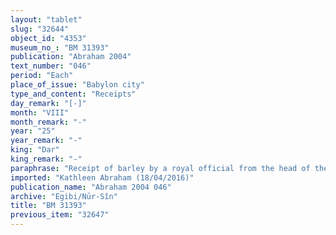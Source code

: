 ```yaml
---
layout: "tablet"
slug: "32644"
object_id: "4353"
museum_no_: "BM 31393"
publication: "Abraham 2004"
text_number: "046"
period: "Each"
place_of_issue: "Babylon city"
type_and_content: "Receipts"
day_remark: "[-]"
month: "VIII"
month_remark: "-"
year: "25"
year_remark: "-"
king: "Dar"
king_remark: "-"
paraphrase: "Receipt of barley by a royal official from the head of the Egibi family. Payment for transport costs. Undertaking to register the receipt in the accounts of the Governor of Babylon.<br /> <strong>A</strong>, a man from Imbuka (<sup>l&uacute;</sup><em>im-bu-ku-a-a</em>) courtier/clerk<sup>?</sup> of the [...]*, receives (<em>mahāru</em>) [3];2.0 kor of barley from <strong>B</strong> to cover the costs of transporting (<em>gimru</em>) a broken amount of either barley or dates(**). He acts as proxy (<em>na&scaron;partu</em>)<em> </em>for<strong> C</strong>, Governor of Babylon, and should register his receipt in the latter&rsquo;s account; then he should give proof of it to <strong>B</strong> (<em>u&scaron;uzzu</em> -<em>nadānu</em>). The barley (or dates) that needs to be transported are <strong>D</strong>&rsquo;s income from the collection of fixed rent (<em>sūtu</em>). Names of 4 witnesses and the scribe.<br /> <br /> *<sup>l&uacute;</sup>S[AG<sup>?</sup> ...] <em>&scaron;&aacute; </em>l&uacute;<em>&scaron;&aacute;-di-e</em>me&scaron; <em>&scaron;&aacute;</em>l&uacute;<sup>┌</sup>x<sup>┐</sup> [(x)]. Or read <sup>l&uacute;</sup><em>se-pir-ri</em>] <em>&scaron;&aacute; </em>etc. ?<br /> ** 30[+x barley/dates].<br /> <br /> <strong>A</strong>= Ru&scaron;undāta (or: Ru&scaron;unpāta), (<em>sepīru</em>?);&nbsp;<strong>B</strong>= &Scaron;iriktu/Iddinaya//Egibi (=Marduk-nāṣir-apli/Itti-Marduk-balāṭu//Egibi);&nbsp;<strong>C</strong>= Gūzānu, (<em>&scaron;ākin ṭēmi</em> of Babylon); <strong>D</strong>= Bēl-ittannu"
imported: "Kathleen Abraham (18/04/2016)"
publication_name: "Abraham 2004 046"
archive: "Egibi/Nūr-Sîn"
title: "BM 31393"
previous_item: "32647"
---
```

